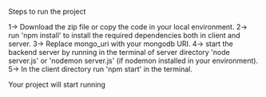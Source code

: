 Steps to run the project 

1-> Download the zip file or copy the code in your local environment.
2-> run 'npm install' to install the required dependencies both in client and server.
3-> Replace mongo_uri with your mongodb URI. 
4-> start the backend server by running in the terminal of server directory 'node server.js' or 'nodemon server.js' (if nodemon installed in your environment).
5-> In the client directory run 'npm start' in the terminal.


Your project will start running
